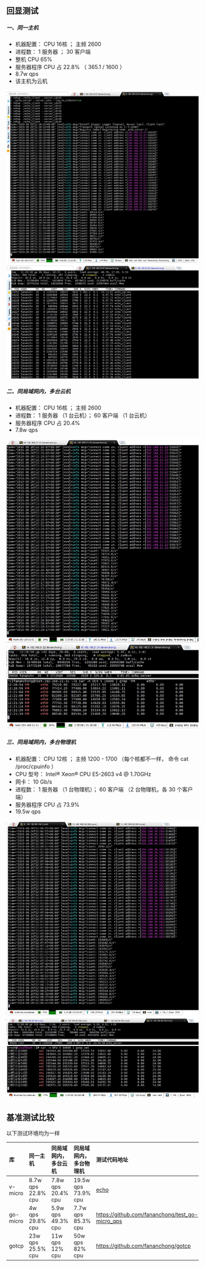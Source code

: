 ## 回显测试

##### 一、同一主机

- 机器配置： CPU 16核 ； 主频 2600
- 进程数： 1 服务器 ； 30 客户端
- 整机 CPU 65%
- 服务器程序 CPU 占 22.8% （ 365.1 / 1600 ）
- 8.7w qps
- 该主机为云机

![p1](assets/1-1.jpg)
![p2](assets/1-2.jpg)

##### 二、同局域网内，多台云机

- 机器配置： CPU 16核 ； 主频 2600
- 进程数： 1 服务器 （1 台云机）； 60 客户端 （1 台云机）
- 服务器程序 CPU 占 20.4%
- 7.8w qps

![p1](assets/2-1.jpg)
![p2](assets/2-2.jpg)
![p3](assets/2-3.jpg)

##### 三、同局域网内，多台物理机

- 机器配置： CPU 12核 ； 主频 1200 - 1700 （每个核都不一样， 命令 cat /proc/cpuinfo ）
- CPU 型号： Intel® Xeon® CPU E5-2603 v4 @ 1.70GHz
- 网卡： 10 Gb/s
- 进程数： 1 服务器 （1 台物理机）； 60 客户端 （2 台物理机，各 30 个客户端）
- 服务器程序 CPU 占 73.9%
- 19.5w qps

![p1](assets/3-1.jpg)
![p2](assets/3-2.jpg)
![p3](assets/3-3.jpg)

## 基准测试比较

以下测试环境均为一样

库        | 同一主机                 | 同局域网内，多台云机       | 同局域网内，多台物理机   | 测试代码地址
:---------|:-------------------------|:---------------------------|:-------------------------|:----------------
v-micro   | 8.7w qps <br> 22.8% cpu  | 7.8w qps <br> 20.4% cpu    | 19.5w qps <br> 73.9% cpu | [echo](.)
go-micro  | 4w qps <br> 29.8% cpu    | 5.9w qps <br> 49.3% cpu    | 7.7w qps <br> 85.3% cpu  | https://github.com/fananchong/test_go-micro_qps
gotcp     | 23w qps <br> 25.5% cpu   | 11w qps <br> 12% cpu       | 50w qps <br> 82% cpu     | https://github.com/fananchong/gotcp
